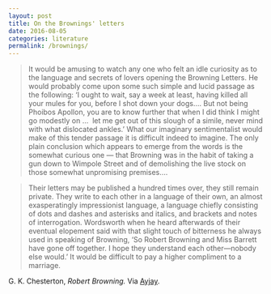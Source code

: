 ```yaml
---
layout: post
title: On the Brownings' letters
date: 2016-08-05
categories: literature
permalink: /brownings/
---
```


> It would be amusing to watch any one who felt an idle curiosity as to the language and secrets of lovers opening the Browning Letters. He would probably come upon some such simple and lucid passage as the following: ‘I ought to wait, say a week at least, having killed all your mules for you, before I shot down your dogs…. But not being Phoibos Apollon, you are to know further that when I did think I might go modestly on …  let me get out of this slough of a simile, never mind with what dislocated ankles.’ What our imaginary sentimentalist would make of this tender passage it is difficult indeed to imagine. The only plain conclusion which appears to emerge from the words is the somewhat curious one — that Browning was in the habit of taking a gun down to Wimpole Street and of demolishing the live stock on those somewhat unpromising premises….

>Their letters may be published a hundred times over, they still remain private. They write to each other in a language of their own, an almost exasperatingly impressionist language, a language chiefly consisting of dots and dashes and asterisks and italics, and brackets and notes of interrogation. Wordsworth when he heard afterwards of their eventual elopement said with that slight touch of bitterness he always used in speaking of Browning, ‘So Robert Browning and Miss Barrett have gone off together. I hope they understand each other—nobody else would.’ It would be difficult to pay a higher compliment to a marriage.

G. K. Chesterton, *Robert Browning.* Via [Ayjay](blog.ayjay.org).
